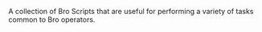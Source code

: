 A collection of Bro Scripts that are useful for performing a variety of tasks common to
Bro operators. 
